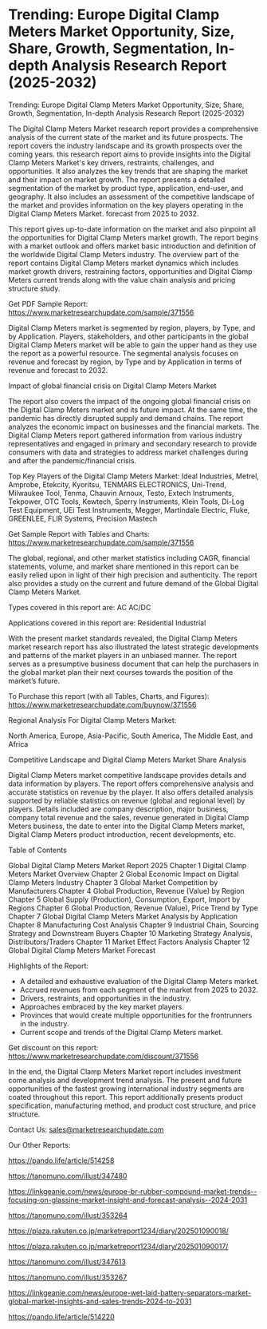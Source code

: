 # Trending: Europe Digital Clamp Meters Market Opportunity, Size, Share, Growth, Segmentation, In-depth Analysis Research Report (2025-2032)
Trending: Europe Digital Clamp Meters Market Opportunity, Size, Share, Growth, Segmentation, In-depth Analysis Research Report (2025-2032)

The Digital Clamp Meters Market research report provides a comprehensive analysis of the current state of the market and its future prospects. The report covers the industry landscape and its growth prospects over the coming years. this research report aims to provide insights into the Digital Clamp Meters Market's key drivers, restraints, challenges, and opportunities. It also analyzes the key trends that are shaping the market and their impact on market growth. The report presents a detailed segmentation of the market by product type, application, end-user, and geography. It also includes an assessment of the competitive landscape of the market and provides information on the key players operating in the Digital Clamp Meters Market. forecast from 2025 to 2032.

This report gives up-to-date information on the market and also pinpoint all the opportunities for Digital Clamp Meters market growth. The report begins with a market outlook and offers market basic introduction and definition of the worldwide Digital Clamp Meters industry. The overview part of the report contains Digital Clamp Meters market dynamics which includes market growth drivers, restraining factors, opportunities and Digital Clamp Meters current trends along with the value chain analysis and pricing structure study.

Get PDF Sample Report: https://www.marketresearchupdate.com/sample/371556

Digital Clamp Meters market is segmented by region, players, by Type, and by Application. Players, stakeholders, and other participants in the global Digital Clamp Meters market will be able to gain the upper hand as they use the report as a powerful resource. The segmental analysis focuses on revenue and forecast by region, by Type and by Application in terms of revenue and forecast to 2032.

Impact of global financial crisis on Digital Clamp Meters Market

The report also covers the impact of the ongoing global financial crisis on the Digital Clamp Meters market and its future impact. At the same time, the pandemic has directly disrupted supply and demand chains. The report analyzes the economic impact on businesses and the financial markets. The Digital Clamp Meters report gathered information from various industry representatives and engaged in primary and secondary research to provide consumers with data and strategies to address market challenges during and after the pandemic/financial crisis.

Top Key Players of the Digital Clamp Meters Market:
Ideal Industries, Metrel, Amprobe, Etekcity, Kyoritsu, TENMARS ELECTRONICS, Uni-Trend, Milwaukee Tool, Tenma, Chauvin Arnoux, Testo, Extech Instruments, Tekpower, OTC Tools, Kewtech, Sperry Instruments, Klein Tools, Di-Log Test Equipment, UEi Test Instruments, Megger, Martindale Electric, Fluke, GREENLEE, FLIR Systems, Precision Mastech


Get Sample Report with Tables and Charts: https://www.marketresearchupdate.com/sample/371556

The global, regional, and other market statistics including CAGR, financial statements, volume, and market share mentioned in this report can be easily relied upon in light of their high precision and authenticity. The report also provides a study on the current and future demand of the Global Digital Clamp Meters Market.

Types covered in this report are:
AC
AC/DC


Applications covered in this report are:
Residential
Industrial


With the present market standards revealed, the Digital Clamp Meters market research report has also illustrated the latest strategic developments and patterns of the market players in an unbiased manner. The report serves as a presumptive business document that can help the purchasers in the global market plan their next courses towards the position of the market’s future.

To Purchase this report (with all Tables, Charts, and Figures): https://www.marketresearchupdate.com/buynow/371556

Regional Analysis For Digital Clamp Meters Market:

North America, Europe, Asia-Pacific, South America, The Middle East, and Africa

Competitive Landscape and Digital Clamp Meters Market Share Analysis

Digital Clamp Meters market competitive landscape provides details and data information by players. The report offers comprehensive analysis and accurate statistics on revenue by the player. It also offers detailed analysis supported by reliable statistics on revenue (global and regional level) by players. Details included are company description, major business, company total revenue and the sales, revenue generated in Digital Clamp Meters business, the date to enter into the Digital Clamp Meters market, Digital Clamp Meters product introduction, recent developments, etc.

Table of Contents

Global Digital Clamp Meters Market Report 2025
Chapter 1 Digital Clamp Meters Market Overview
Chapter 2 Global Economic Impact on Digital Clamp Meters Industry
Chapter 3 Global Market Competition by Manufacturers
Chapter 4 Global Production, Revenue (Value) by Region
Chapter 5 Global Supply (Production), Consumption, Export, Import by Regions
Chapter 6 Global Production, Revenue (Value), Price Trend by Type
Chapter 7 Global Digital Clamp Meters Market Analysis by Application
Chapter 8 Manufacturing Cost Analysis
Chapter 9 Industrial Chain, Sourcing Strategy and Downstream Buyers
Chapter 10 Marketing Strategy Analysis, Distributors/Traders
Chapter 11 Market Effect Factors Analysis
Chapter 12 Global Digital Clamp Meters Market Forecast

Highlights of the Report:

- A detailed and exhaustive evaluation of the Digital Clamp Meters market.
- Accrued revenues from each segment of the market from 2025 to 2032.
- Drivers, restraints, and opportunities in the industry.
- Approaches embraced by the key market players.
- Provinces that would create multiple opportunities for the frontrunners in the industry.
- Current scope and trends of the Digital Clamp Meters market.

Get discount on this report: https://www.marketresearchupdate.com/discount/371556

In the end, the Digital Clamp Meters Market report includes investment come analysis and development trend analysis. The present and future opportunities of the fastest growing international industry segments are coated throughout this report. This report additionally presents product specification, manufacturing method, and product cost structure, and price structure.

Contact Us:
sales@marketresearchupdate.com

Our Other Reports:

https://pando.life/article/514258

https://tanomuno.com/illust/347480

https://linkgeanie.com/news/europe-br-rubber-compound-market-trends--focusing-on-glassine-market-insight-and-forecast-analysis--2024-2031

https://tanomuno.com/illust/353264

https://plaza.rakuten.co.jp/marketreport1234/diary/202501090018/

https://plaza.rakuten.co.jp/marketreport1234/diary/202501090017/

https://tanomuno.com/illust/347613

https://tanomuno.com/illust/353267

https://linkgeanie.com/news/europe-wet-laid-battery-separators-market-global-market-insights-and-sales-trends-2024-to-2031

https://pando.life/article/514220
